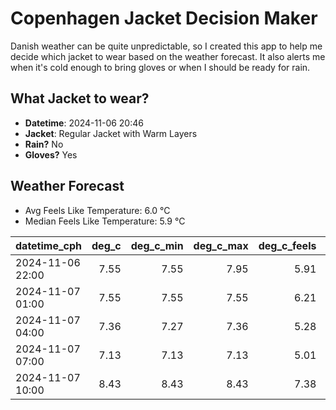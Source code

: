 
# Copenhagen Jacket Decision Maker

Danish weather can be quite unpredictable, so I created this app to help me decide which jacket to wear based on the weather forecast. 
It also alerts me when it's cold enough to bring gloves or when I should be ready for rain.

## What Jacket to wear?

- **Datetime**: 2024-11-06 20:46
- **Jacket**: Regular Jacket with Warm Layers
- **Rain?** No
- **Gloves?** Yes

## Weather Forecast
- Avg Feels Like Temperature: 6.0 °C
- Median Feels Like Temperature: 5.9 °C

| datetime_cph     |   deg_c |   deg_c_min |   deg_c_max |   deg_c_feels | weather   | wind   | rain   |
|:-----------------|--------:|------------:|------------:|--------------:|:----------|:-------|:-------|
| 2024-11-06 22:00 |    7.55 |        7.55 |        7.95 |          5.91 | Clouds    | Low    | None   |
| 2024-11-07 01:00 |    7.55 |        7.55 |        7.55 |          6.21 | Clouds    | Low    | None   |
| 2024-11-07 04:00 |    7.36 |        7.27 |        7.36 |          5.28 | Clouds    | Low    | None   |
| 2024-11-07 07:00 |    7.13 |        7.13 |        7.13 |          5.01 | Clouds    | Low    | None   |
| 2024-11-07 10:00 |    8.43 |        8.43 |        8.43 |          7.38 | Clouds    | Low    | None   |
        
